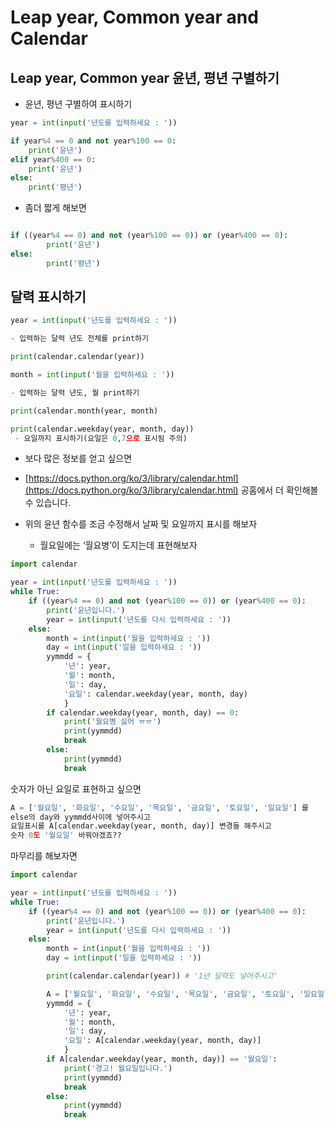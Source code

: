 # Leap year, Common year and Calendar


## Leap year, Common year 윤년, 평년 구별하기


- 윤년, 평년 구별하여 표시하기

```python
year = int(input('년도를 입력하세요 : '))

if year%4 == 0 and not year%100 == 0:
    print('윤년')
elif year%400 == 0:
    print('윤년')
else:
    print('평년')
```

- 좀더 짧게 해보면

```python

if ((year%4 == 0) and not (year%100 == 0)) or (year%400 == 0):
        print('윤년')
else:
		print('평년')
```




## 달력 표시하기

```python
year = int(input('년도를 입력하세요 : '))

- 입력하는 달력 년도 전체를 print하기

print(calendar.calendar(year))

month = int(input('월을 입력하세요 : '))

- 입력하는 달력 년도, 월 print하기

print(calendar.month(year, month)

print(calendar.weekday(year, month, day))
 - 요일까지 표시하기(요일은 0,7으로 표시됨 주의)
```

- 보다 많은 정보를 얻고 싶으면
- [https://docs.python.org/ko/3/library/calendar.html](https://docs.python.org/ko/3/library/calendar.html)  공홈에서 더 확인해볼 수 있습니다.

- 위의 윤년 함수를 조금 수정해서 날짜 및 요일까지 표시를 해보자
    - 월요일에는 ‘월요병’이 도지는데 표현해보자

```python
import calendar

year = int(input('년도를 입력하세요 : '))
while True:
    if ((year%4 == 0) and not (year%100 == 0)) or (year%400 == 0):
        print('윤년입니다.')
        year = int(input('년도를 다시 입력하세요 : '))
    else:
        month = int(input('월을 입력하세요 : '))
        day = int(input('일을 입력하세요 : '))
        yymmdd = {
            '년': year,
            '월': month,
            '일': day,
            '요일': calendar.weekday(year, month, day)
            }
        if calendar.weekday(year, month, day) == 0:
            print('월요병 싫어 ㅠㅠ')
            print(yymmdd)
            break
        else:
            print(yymmdd)
            break
```

숫자가 아닌 요일로 표현하고 싶으면 

```python
A = ['월요일', '화요일', '수요일', '목요일', '금요일', '토요일', '일요일'] 를
else의 day와 yymmdd사이에 넣어주시고 
요일표시를 A[calendar.weekday(year, month, day)] 변경들 해주시고
숫자 0도 '월요일' 바꿔야겠죠??
```

마무리를 해보자면


```python
import calendar

year = int(input('년도를 입력하세요 : '))
while True:
    if ((year%4 == 0) and not (year%100 == 0)) or (year%400 == 0):
        print('윤년입니다.')
        year = int(input('년도를 다시 입력하세요 : '))
    else:
        month = int(input('월을 입력하세요 : '))
        day = int(input('일을 입력하세요 : '))

        print(calendar.calendar(year)) # '1년 달력도 넣어주시고'

        A = ['월요일', '화요일', '수요일', '목요일', '금요일', '토요일', '일요일']
        yymmdd = {
            '년': year,
            '월': month,
            '일': day,
            '요일': A[calendar.weekday(year, month, day)]
            }
        if A[calendar.weekday(year, month, day)] == '월요일':
            print('경고! 월요일입니다.')
            print(yymmdd)
            break
        else:
            print(yymmdd)
            break
```